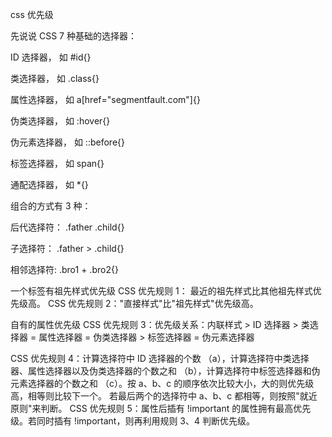 css 优先级

先说说 CSS 7 种基础的选择器：

ID 选择器， 如 #id{}

类选择器， 如 .class{}

属性选择器， 如 a[href="segmentfault.com"]{}

伪类选择器， 如 :hover{}

伪元素选择器， 如 ::before{}

标签选择器， 如 span{}

通配选择器， 如 \*{}

组合的方式有 3 种：

后代选择符： .father .child{}

子选择符： .father > .child{}

相邻选择符: .bro1 + .bro2{}

一个标签有祖先样式优先级
CSS 优先规则 1： 最近的祖先样式比其他祖先样式优先级高。
CSS 优先规则 2："直接样式"比"祖先样式"优先级高。

自有的属性优先级
CSS 优先规则 3：优先级关系：内联样式 > ID 选择器 > 类选择器 = 属性选择器 = 伪类选择器 > 标签选择器 = 伪元素选择器

CSS 优先规则 4：计算选择符中 ID 选择器的个数
（a），计算选择符中类选择器、属性选择器以及伪类选择器的个数之和
（b），计算选择符中标签选择器和伪元素选择器的个数之和
（c）。按 a、b、c 的顺序依次比较大小，大的则优先级高，相等则比较下一个。
若最后两个的选择符中 a、b、c 都相等，则按照"就近原则"来判断。
CSS 优先规则 5：属性后插有 !important 的属性拥有最高优先级。若同时插有 !important，则再利用规则 3、4 判断优先级。
